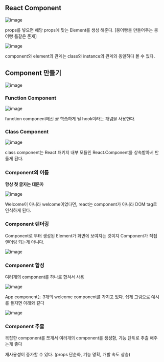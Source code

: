 ## React Component

![image](https://user-images.githubusercontent.com/88424067/193166017-7589c4d3-ce2c-460b-a980-cb9972564115.png)

props를 넣으면 해당 props에 맞는 Element를 생성 해준다. [붕어빵을 만들어주는 붕어빵 틀같은 존재]

![image](https://user-images.githubusercontent.com/88424067/193166108-81fc3aa6-7748-4915-b0ce-dfbdb9eab44a.png)

component와 element의 관계는 class와 instance의 관계와 동일하다 볼 수 있다.

## Component 만들기

![image](https://user-images.githubusercontent.com/88424067/193179482-3ce0cc7e-6894-4d0c-a8f1-e03442213f2d.png)

### Function Component

![image](https://user-images.githubusercontent.com/88424067/193179657-c5312cb8-a01b-419e-ae34-ec9145a18917.png)

function component에선 곧 학습하게 될 hook이라는 개념을 사용한다.

### Class Component

![image](https://user-images.githubusercontent.com/88424067/193179726-96e03770-d890-4431-a5ba-7cea28a5707c.png)

class component는 React 패키지 내부 모듈인 React.Component를 상속받아서 만들게 된다.

### Component의 이름

**항상 첫 글자는 대문자**

![image](https://user-images.githubusercontent.com/88424067/193187969-c4a8bc5d-4bf2-42e7-98eb-843098064577.png)

Welcome이 아니라 welcome이었다면, react는 component가 아니라 DOM tag로 인식하게 된다.

### Component 렌더링

Component로 부터 생성된 Element가 화면에 보여지는 것이지 Component가 직접 렌더링 되는게 아니다.

![image](https://user-images.githubusercontent.com/88424067/193188333-07a33959-8d60-4ecc-b473-89156aaf2404.png)

### Component 합성

여러개의 component를 하나로 합쳐서 사용

![image](https://user-images.githubusercontent.com/88424067/193188759-8f6b3ddb-ea55-4c37-bbe9-1d3e449c3752.png)

App component는 3개의 welcome component를 가지고 있다. 쉽게 그림으로 예시를 들자면 아래와 같다

![image](https://user-images.githubusercontent.com/88424067/193188825-1664a4d8-5b8e-4a7a-9a38-2830894e212b.png)

### Component 추출

복잡한 component를 쪼개서 여러개의 component를 생성함, 기능 단위로 추출 해주는게 좋다

재사용성이 증가할 수 있다. (props 단순화, 기능 명확, 개발 속도 상승)
